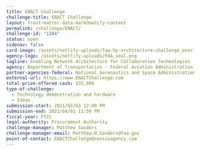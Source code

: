 ```yaml
---
title: ENACT Challenge
challenge-title: ENACT Challenge
layout: front-matter-data-markdownify-content
permalink: /challenge/ENACT/
challenge-id: "1204"
status: open
sidenav: false
card-image: /assets/netlify-uploads/faa-hp-architecture-challenge_enact-final-logo_full-color.png
agency-logo: /assets/netlify-uploads/FAA_seal.png
tagline: Enabling Network Architecture for Collaborative Technologies
agency: Department of Transportation - Federal Aviation Administration (FAA)
partner-agencies-federal: National Aeronautics and Space Administration (NASA)
external-url: https://www.ENACTChallenge.com
total-prize-offered-cash: $35,000
type-of-challenge:
  - Technology demonstration and hardware
  - Ideas
submission-start: 2021/02/03 12:00 PM
submission-end: 2021/04/02 11:59 PM
fiscal-year: FY21
legal-authority: Procurement Authority
challenge-manager: Matthew Sanders
challenge-manager-email: Matthew.H.Sanders@faa.gov
point-of-contact: ENACTChallenge@sensisagency.com
---
```

